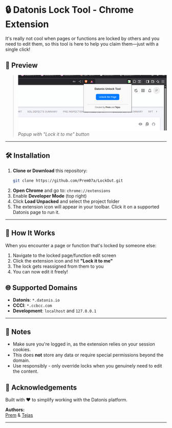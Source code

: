 # 🔒 Datonis Lock Tool - Chrome Extension

It's really not cool when pages or functions are locked by others and you need to edit them, so this tool is here to help you claim them—just with a single click!

## 📸 Preview
> ![screenshot](./image.png)  
> *Popup with "Lock it to me" button*

---

## 🛠️ Installation

1. **Clone or Download** this repository:
    ```bash
    git clone https://github.com/Prem07a/LockOut.git
    ```
2. **Open Chrome** and go to: `chrome://extensions`
3. Enable **Developer Mode** (top right)
4. Click **Load Unpacked** and select the project folder
5. The extension icon will appear in your toolbar. Click it on a supported Datonis page to run it.

---

## 🎯 How It Works

When you encounter a page or function that's locked by someone else:
1. Navigate to the locked page/function edit screen
2. Click the extension icon and hit **"Lock it to me"**
3. The lock gets reassigned from them to you
4. You can now edit it freely!

## 🌐 Supported Domains

- **Datonis**: `*.datonis.io`
- **CCCI**: `*.ccbcc.com` 
- **Development**: `localhost` and `127.0.0.1`

---

## 📌 Notes

* Make sure you're logged in, as the extension relies on your session cookies.
* This does **not** store any data or require special permissions beyond the domain.
* Use responsibly - only override locks when you genuinely need to edit the content.

## 🙌 Acknowledgements

Built with ❤️ to simplify working with the Datonis platform.

**Authors:**  
<a href="https://github.com/Prem07a">Prem</a> & <a href="https://github.com/tejasSanap">Tejas</a>

---
